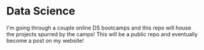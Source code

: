 # Data Science
 I'm going through a couple online DS bootcamps and this repo will house the projects spurred by the camps! 
 This will be a public repo and eventually become a post on my website!
